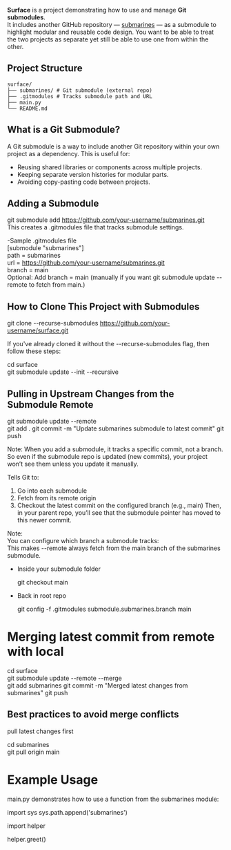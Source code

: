 **Surface** is a project demonstrating how to use and manage **Git submodules**.  
It includes another GitHub repository — [submarines](https://github.com/your-username/submarines) — as a submodule to 
highlight modular and reusable code design.
You want to be able to treat the two projects as separate yet still be able to use one from within the other.

## Project Structure
```
surface/
├── submarines/ # Git submodule (external repo)
├── .gitmodules # Tracks submodule path and URL
├── main.py
└── README.md
```

## What is a Git Submodule?

A Git submodule is a way to include another Git repository within your own project as a dependency. This is useful for:
- Reusing shared libraries or components across multiple projects.
- Keeping separate version histories for modular parts.
- Avoiding copy-pasting code between projects.

## Adding a Submodule 

git submodule add https://github.com/your-username/submarines.git  
This creates a .gitmodules file that tracks submodule settings.

-Sample .gitmodules file  
[submodule "submarines"]  
path = submarines  
url = https://github.com/your-username/submarines.git  
branch = main  
Optional: Add branch = main (manually if you want git submodule update --remote to fetch from main.)

##  How to Clone This Project with Submodules

git clone --recurse-submodules https://github.com/your-username/surface.git

If you've already cloned it without the --recurse-submodules flag, then follow these steps:  

cd surface  
git submodule update --init --recursive

## Pulling in Upstream Changes from the Submodule Remote

git submodule update --remote  
git add .
git commit -m "Update submarines submodule to latest commit"
git push

Note:
When you add a submodule, it tracks a specific commit, not a branch.  
So even if the submodule repo is updated (new commits), your project won’t see them unless you update it manually.

Tells Git to:  
1. Go into each submodule
2. Fetch from its remote origin
3. Checkout the latest commit on the configured branch (e.g., main)
Then, in your parent repo, you’ll see that the submodule pointer has moved to this newer commit.

Note:  
You can configure which branch a submodule tracks:  
This makes --remote always fetch from the main branch of the submarines submodule.

- Inside your submodule folder
  
  git checkout main
- Back in root repo
  
  git config -f .gitmodules submodule.submarines.branch main

# Merging latest commit from remote with local
cd surface  
git submodule update --remote --merge  
git add submarines
git commit -m "Merged latest changes from submarines"
git push

## Best practices to avoid merge conflicts
pull latest changes first

cd submarines  
git pull origin main

# Example Usage
main.py demonstrates how to use a function from the submarines module:  

import sys
sys.path.append('submarines')

import helper

helper.greet()














